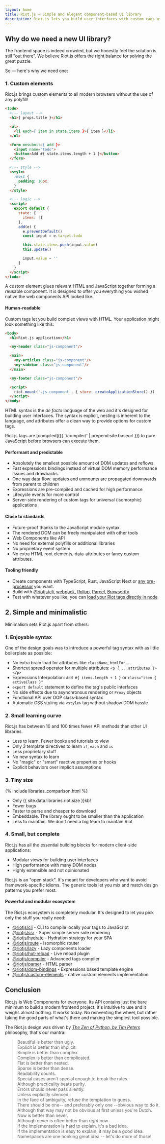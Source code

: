 ```yaml
---
layout: home
title: Riot.js — Simple and elegant component-based UI library
description: Riot.js lets you build user interfaces with custom tags using simple and enjoyable syntax.
---
```


## Why do we need a new UI library?

The frontend space is indeed crowded, but we honestly feel the solution is still "out there". We believe Riot.js offers the right balance for solving the great puzzle.

So — here's why we need one:


### 1. Custom elements

Riot.js brings custom elements to all modern browsers without the use of any polyfill!

``` html
<todo>
  <!-- layout -->
  <h1>{ props.title }</h1>

  <ul>
    <li each={ item in state.items }>{ item }</li>
  </ul>

  <form onsubmit={ add }>
    <input name="todo">
    <button>Add #{ state.items.length + 1 }</button>
  </form>

  <!-- style -->
  <style>
    :host {
      padding: 16px;
    }
  </style>

  <!-- logic -->
  <script>
    export default {
      state: {
        items: []
      },
      add(e) {
        e.preventDefault()
        const input = e.target.todo

        this.state.items.push(input.value)
        this.update()

        input.value = ''
      }
    }
  </script>
</todo>
```

A custom element glues relevant HTML and JavaScript together forming a reusable component. It is designed to offer you everything you wished native the web components API looked like.

#### Human-readable

Custom tags let you build complex views with HTML. Your application might look something like this:

``` html
<body>
  <h1>Riot.js application</h1>

  <my-header class="js-component"/>

  <main>
    <my-articles class="js-component"/>
    <my-sidebar class="js-component"/>
  </main>

  <my-footer class="js-component"/>

  <script>
    riot.mount('.js-component', { store: createApplicationStore() })
  </script>
</body>
```

HTML syntax is the *de facto* language of the web and it's designed for building user interfaces. The syntax is explicit, nesting is inherent to the language, and attributes offer a clean way to provide options for custom tags.

Riot.js tags are [compiled]({{ '/compiler/' | prepend:site.baseurl }}) to pure JavaScript before browsers can execute them.


#### Performant and predictable
- Absolutely the smallest possible amount of DOM updates and reflows.
- Fast expressions bindings instead of virtual DOM memory performance issues and drawbacks.
- One way data flow: updates and unmounts are propagated downwards from parent to children
- Expressions are pre-compiled and cached for high performance
- Lifecycle events for more control
- Server-side rendering of custom tags for universal (isomorphic) applications


#### Close to standards
- Future-proof thanks to the JavaScript module syntax.
- The rendered DOM can be freely manipulated with other tools
- Web Components like API
- No need for external polyfills or additional libraries
- No proprietary event system
- No extra HTML root elements, data-attributes or fancy custom attributes.



#### Tooling friendly
- Create components with TypeScript, Rust, JavaScript Next or [any pre-processor](https://riot.js.org/compiler/#pre-processors) you want.
- Build with [@riotjs/cli](https://github.com/riot/cli), [webpack](https://github.com/riot/webpack-loader), [Rollup](https://github.com/riot/rollup-plugin-riot), [Parcel](https://github.com/riot/parcel-plugin-riot), [Browserify](https://github.com/riot/riotify).
- Test with whatever you like, you can [load your Riot tags directly in node](https://github.com/riot/ssr#render---to-render-only-markup)


## 2. Simple and minimalistic

Minimalism sets Riot.js apart from others:

### 1. Enjoyable syntax

One of the design goals was to introduce a powerful tag syntax with as little boilerplate as possible:

- No extra brain load for attributes like `className`, `htmlFor`...
- Shortcut spread operator for multiple attributes: `<p { ...attributes }></p>`
- Expressions Interpolation: `Add #{ items.length + 1 }` or `class="item { activeClass }"`
- `export default` statement to define the tag's public interfaces
- No side effects due to asynchronous rendering or `Proxy` objects
- Functional API over OOP class-based syntax
- Automatic CSS styling via `<style>` tag without shadow DOM hassle


### 2. Small learning curve

Riot.js has between 10 and 100 times fewer API methods than other UI libraries.

- Less to learn. Fewer books and tutorials to view
- Only 3 template directives to learn `if`, `each` and `is`
- Less proprietary stuff
- No new syntax to learn
- No "magic" or "smart" reactive properties or hooks
- Explicit behaviors over implicit assumptions


### 3. Tiny size

{% include libraries_comparison.html %}

- Only {{ site.data.libraries.riot.size }}kb!
- Fewer bugs
- Faster to parse and cheaper to download
- Embeddable. The library ought to be smaller than the application
- Less to maintain. We don't need a big team to maintain Riot


### 4. Small, but complete

Riot.js has all the essential building blocks for modern client-side applications:

- Modular views for building user interfaces
- High performance with many DOM nodes
- Highly extensible and not opinionated

Riot.js is an "open stack". It's meant for developers who want to avoid framework-specific idioms. The generic tools let you mix and match design patterns you prefer most.

#### Powerful and modular ecosystem

The Riot.js ecosystem is completely modular. It's designed to let you pick only the stuff you really need:

  - [@riotjs/cli](https://github.com/riot/cli) - CLI to compile locally your tags to JavaScript
  - [@riotjs/ssr](https://github.com/riot/ssr) - Super simple server side rendering
  - [@riotjs/hydrate](https://github.com/riot/hydrate) - Hydration strategy for your SPA
  - [@riotjs/route](https://github.com/riot/route) - Isomorphic router
  - [@riotjs/lazy](https://github.com/riot/lazy) - Lazy components loader
  - [@riotjs/hot-reload](https://github.com/riot/hot-reload) - Live reload plugin
  - [@riotjs/compiler](https://github.com/riot/compiler) - Advanced tags compiler
  - [@riotjs/parser](https://github.com/riot/parser) - HTML parser
  - [@riotjs/dom-bindings](https://github.com/riot/dom-bindings) - Expressions based template engine
  - [@riotjs/custom-elements](https://github.com/riot/custom-elements) - native custom elements implementation

## Conclusion

Riot.js is Web Components for everyone. Its API contains just the bare minimum to build a modern frontend project. It's intuitive to use and it weighs almost nothing. It works today. No reinventing the wheel, but rather taking the good parts of what's there and making the simplest tool possible.

The Riot.js design was driven by [*The Zen of Python, by Tim Peters*](https://en.wikipedia.org/wiki/Zen_of_Python) philosophy, that's our mantra:

> Beautiful is better than ugly.<br/>
> Explicit is better than implicit.<br/>
> Simple is better than complex.<br/>
> Complex is better than complicated.<br/>
> Flat is better than nested.<br/>
> Sparse is better than dense.<br/>
> Readability counts.<br/>
> Special cases aren't special enough to break the rules.<br/>
> Although practicality beats purity.<br/>
> Errors should never pass silently.<br/>
> Unless explicitly silenced.<br/>
> In the face of ambiguity, refuse the temptation to guess.<br/>
> There should be one-- and preferably only one --obvious way to do it.<br/>
> Although that way may not be obvious at first unless you're Dutch.<br/>
> Now is better than never.<br/>
> Although never is often better than *right* now.<br/>
> If the implementation is hard to explain, it's a bad idea.<br/>
> If the implementation is easy to explain, it may be a good idea.<br/>
> Namespaces are one honking great idea -- let's do more of those!
